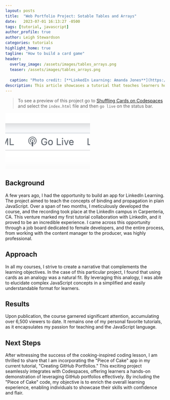 ```yaml
---
layout: posts
title:  "Web Portfolio Project: Sotable Tables and Arrays"
date:   2023-07-01 16:13:27 -0500
tags: [tutorial, javascript]
author_profile: true
author: Leigh Stewardson
categories: tutorials
highlight_home: true
tagline: "How to build a card game"
header:
  overlay_image: /assets/images/tables_arrays.png
  teaser: /assets/images/tables_arrays.png
  
  caption: "Photo credit: [**LinkedIn Learning: Amanda Jones**](https://unsplash.com/@amandagraphc)"
description: This article showcases a tutorial that teaches learners how to code.
---
```


> To see a preview of this project go to [Shuffling Cards on Codespaces](https://leighlawhon-studious-space-guacamole-6v5gj6qwgp43rp4q.github.dev/) and select the `index.html` file and then `go live` on the status bar.

![go live](/assets/images/golive.png)

## Background
A few years ago, I had the opportunity to build an app for LinkedIn Learning. The project aimed to teach the concepts of binding and propagation in plain JavaScript. Over a span of two months, I meticulously developed the course, and the recording took place at the LinkedIn campus in Carpenteria, CA. This venture marked my first tutorial collaboration with LinkedIn, and it proved to be an incredible experience. I came across this opportunity through a job board dedicated to female developers, and the entire process, from working with the content manager to the producer, was highly professional.

## Approach
In all my courses, I strive to create a narrative that complements the learning objectives. In the case of this particular project, I found that using cards as an analogy was a natural fit. By leveraging this analogy, I was able to elucidate complex JavaScript concepts in a simplified and easily understandable format for learners.

## Results
Upon publication, the course garnered significant attention, accumulating over 6,500 viewers to date. It remains one of my personal favorite tutorials, as it encapsulates my passion for teaching and the JavaScript language.

## Next Steps
After witnessing the success of the cooking-inspired coding lesson, I am thrilled to share that I am incorporating the "Piece of Cake" app in my current tutorial, "Creating GitHub Portfolios." This exciting project seamlessly integrates with Codespaces, offering learners a hands-on demonstration of leveraging GitHub portfolios effectively. By including the "Piece of Cake" code, my objective is to enrich the overall learning experience, enabling individuals to showcase their skills with confidence and flair.
